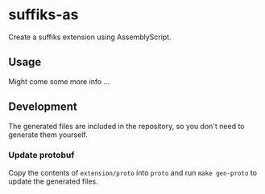 # suffiks-as

Create a suffiks extension using AssemblyScript.

## Usage

Might come some more info ...

## Development

The generated files are included in the repository, so you don't need to generate them yourself.

### Update protobuf

Copy the contents of `extension/proto` into `proto` and run `make gen-proto` to update the generated files.
